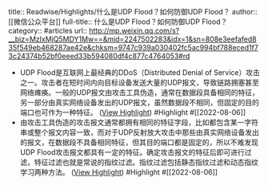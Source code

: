title:: Readwise/Highlights/什么是UDP Flood？如何防御UDP Flood？
author:: [[微信公众平台]]
full-title:: 什么是UDP Flood？如何防御UDP Flood？
category:: #articles
url:: http://mp.weixin.qq.com/s?__biz=MzIxMjQ5MDY1Mw==&mid=2247502283&idx=1&sn=808e3eefafed835f549eb468287ae42e&chksm=9747c939a030402fc5ac994bf788eced1f73c24374b52bf0eeed33b594080df4c877c4764053#rd

- UDP Flood是互联网上最经典的DDoS（Distributed Denial of Service）攻击之一。攻击者在短时间内向目标设备发送大量的UDP报文，导致链路拥塞甚至网络瘫痪。一般的UDP报文由攻击工具伪造，通常在数据段具备相同的特征，另一部分由真实网络设备发出的UDP报文，虽然数据段不相同，但固定的目的端口也可作为一种特征。 ([View Highlight](https://read.readwise.io/read/01g9rqenyccbpyvmzejra5gxyg)) #Highlight #[[2022-08-06]]
- 由攻击工具伪造的攻击报文通常都拥有相同的特征字段，比如都包含某一字符串或整个报文内容一致，而对于UDP反射放大攻击中那些由真实网络设备发出的报文，在数据段不具备相同特征，但其目的端口都是固定的，所以不难发现UDP Flood攻击报文都具有一定的特征。确定攻击报文的特征后即可进行过滤，特征过滤也就是常说的指纹过滤。指纹过滤包括静态指纹过滤和动态指纹学习两种方法。 ([View Highlight](https://read.readwise.io/read/01g9rqhj0yfmb16447bhsfc1f6)) #Highlight #[[2022-08-06]]